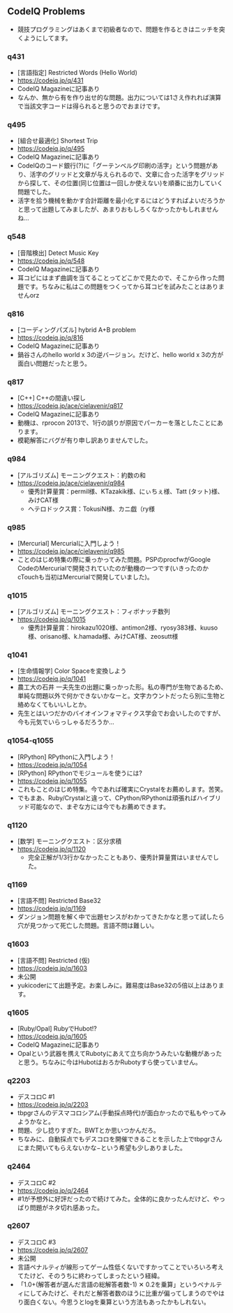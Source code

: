 ## CodeIQ Problems
- 競技プログラミングはあくまで初級者なので、問題を作るときはニッチを突くようにしてます。

### q431
- [言語指定] Restricted Words (Hello World)
- <https://codeiq.jp/q/431>
- CodeIQ Magazineに記事あり
- なんか、無から有を作り出せ的な問題。出力については1さえ作れれば演算で当該文字コードは得られると思うのでおまけです。

### q495
- [組合せ最適化] Shortest Trip
- <https://codeiq.jp/q/495>
- CodeIQ Magazineに記事あり
- CodeIQのコード銀行(?)に「グーテンベルグ印刷の活字」という問題があり、活字のグリッドと文章が与えられるので、文章に合った活字をグリッドから探して、その位置(同じ位置は一回しか使えない)を順番に出力していく問題でした。
- 活字を拾う機械を動かす合計距離を最小化するにはどうすればよいだろうかと思って出題してみましたが、あまりおもしろくなかったかもしれませんね…

### q548
- [音階検出] Detect Music Key
- <https://codeiq.jp/q/548>
- CodeIQ Magazineに記事あり
- 耳コピにはまず曲調を当てることってどこかで見たので、そこから作った問題です。ちなみに私はこの問題をつくってから耳コピを試みたことはありませんorz

### q816
- [コーディングパズル] hybrid A+B problem
- <https://codeiq.jp/q/816>
- CodeIQ Magazineに記事あり
- 鍋谷さんのhello world x 3の逆バージョン。だけど、hello world x 3の方が面白い問題だったと思う。

### q817
- [C++] C++の間違い探し
- <https://codeiq.jp/ace/cielavenir/q817>
- CodeIQ Magazineに記事あり
- 動機は、rprocon 2013で、1行の誤りが原因でパーカーを落としたことにあります。
- 模範解答にバグが有り申し訳ありませんでした。

### q984
- [アルゴリズム] モーニングクエスト：約数の和
- <https://codeiq.jp/ace/cielavenir/q984>
  - 優秀計算量賞：permil様、KTazakik様、にぃちぇ様、Tatt (タット)様、みけCAT様
  - ヘテロドックス賞：TokusiN様、カニ戯（ry様

### q985
- [Mercurial] Mercurialに入門しよう！
- <https://codeiq.jp/ace/cielavenir/q985>
- ことのはじめ特集の際に乗っかってみた問題。PSPのprocfwがGoogle CodeのMercurialで開発されていたのが動機の一つです(いきったのかcTouchも当初はMercurialで開発していました)。

### q1015
- [アルゴリズム] モーニングクエスト：フィボナッチ数列
- <https://codeiq.jp/q/1015>
  - 優秀計算量賞：hirokazu1020様、antimon2様、ryosy383様、kuuso様、orisano様、k.hamada様、みけCAT様、zeosutt様

### q1041
- [生命情報学] Color Spaceを変換しよう
- <https://codeiq.jp/q/1041>
- 農工大の石井 一夫先生の出題に乗っかった形。私の専門が生物であるため、単純な問題以外で何かできないかなーと。文字カウントだったら別に生物と絡めなくてもいいしとか。
- 先生とはいつだかのバイオインフォマティクス学会でお会いしたのですが、今も元気でいらっしゃるだろうか…

### q1054-q1055
- [RPython] RPythonに入門しよう！
- <https://codeiq.jp/q/1054>
- [RPython] RPythonでモジュールを使うには?
- <https://codeiq.jp/q/1055>
- これもことのはじめ特集。今であれば確実にCrystalをお薦めします。苦笑。
- でもまあ、Ruby/Crystalと違って、CPython/RPythonは頑張ればハイブリッド可能なので、まぞな方には今でもお薦めできます。

### q1120
- [数学] モーニングクエスト：区分求積
- <https://codeiq.jp/q/1120>
  - 完全正解が1/3行かなかったこともあり、優秀計算量賞はいませんでした。

### q1169
- [言語不問] Restricted Base32
- <https://codeiq.jp/q/1169>
- ダンジョン問題を解く中で出題センスがわかってきたかなと思って試したら穴が見つかって死亡した問題。言語不問は難しい。

### q1603
- [言語不問] Restricted (仮)
- <https://codeiq.jp/q/1603>
- 未公開
- yukicoderにて出題予定。お楽しみに。難易度はBase32の5倍以上はあります。

### q1605
- [Ruby/Opal] RubyでHubot!?
- <https://codeiq.jp/q/1605>
- CodeIQ Magazineに記事あり
- Opalという武器を携えてRubotyにあえて立ち向かうみたいな動機があったと思う。ちなみに今はHubotはおろかRubotyすら使っていません。

### q2203
- デスコロC #1
- <https://codeiq.jp/q/2203>
- tbpgrさんのデスマコロシアム(手動採点時代)が面白かったので私もやってみようかなと。
- 問題、少し捻りすぎた。BWTとか思いつかんだろ。
- ちなみに、自動採点でもデスコロを開催できることを示した上でtbpgrさんにまた開いてもらえないかな−という希望も少しありました。

### q2464
- デスコロC #2
- <https://codeiq.jp/q/2464>
- #1が予想外に好評だったので続けてみた。全体的に良かったんだけど、やっぱり問題がネタ切れ感あった。

### q2607
- デスコロC #3
- <https://codeiq.jp/q/2607>
- 未公開
- 言語ペナルティが線形ってゲーム性低くないですかってことでいろいろ考えてたけど、そのうちに終わってしまったという経緯。
- 「1.0+(解答者が選んだ言語の総解答者数-1) ✕ 0.2を乗算」というペナルティにしてみたけど、それだと解答者数のほうに比重が偏ってしまうのでやはり面白くない。今思うとlogを乗算という方法もあったかもしれない。

